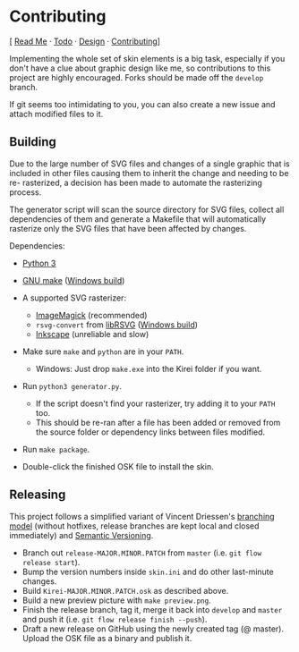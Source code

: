 # Contributing
[ [Read Me](README.md) &middot; [Todo](../../issues?q=is%3Aopen+is%3Aissue+sort%3Acreated-asc) &middot; [Design](DESIGN.md) &middot; [Contributing](CONTRIBUTING.md)]

Implementing the whole set of skin elements is a big task, especially if you
don't have a clue about graphic design like me, so contributions to this project
are highly encouraged. Forks should be made off the `develop` branch.

If git seems too intimidating to you, you can also create a new issue
and attach modified files to it.

## Building

Due to the large number of SVG files and changes of a single graphic that is
included in other files causing them to inherit the change and needing to be re-
rasterized, a decision has been made to automate the rasterizing process.

The generator script will scan the source directory for SVG files, collect all
dependencies of them and generate a Makefile that will automatically rasterize
only the SVG files that have been affected by changes.

Dependencies:
- [Python 3](https://python.org/)
- [GNU make](https://www.gnu.org/software/make/)
  ([Windows build](http://www.equation.com/servlet/equation.cmd?fa=make))
- A supported SVG rasterizer:
  - [ImageMagick](https://www.imagemagick.org/script/binary-releases.php)
  (recommended)
  - `rsvg-convert` from [libRSVG](https://wiki.gnome.org/action/show/Projects/LibRsvg)
  ([Windows build](http://opensourcepack.blogspot.com/2012/06/rsvg-convert-svg-image-conversion-tool.html))
  - [Inkscape](https://inkscape.org/en/download/) (unreliable and slow)


- Make sure `make` and `python` are in your `PATH`.
  - Windows: Just drop `make.exe` into the Kirei folder if you want.
- Run `python3 generator.py`.
  - If the script doesn't find your rasterizer, try adding it to your `PATH` too.
  - This should be re-ran after a file has been added or removed from the source
    folder or dependency links between files modified.
- Run `make package`.
- Double-click the finished OSK file to install the skin.

## Releasing

This project follows a simplified variant of Vincent Driessen's
[branching model](http://nvie.com/posts/a-successful-git-branching-model/)
(without hotfixes, release branches are kept local and closed immediately)
and [Semantic Versioning](http://semver.io).

- Branch out `release-MAJOR.MINOR.PATCH` from `master`
  (i.e. `git flow release start`).
- Bump the version numbers inside `skin.ini` and do other last-minute changes.
- Build `Kirei-MAJOR.MINOR.PATCH.osk` as described above.
- Build a new preview picture with `make preview.png`.
- Finish the release branch, tag it, merge it back into `develop` and `master`
  and push it (i.e. `git flow release finish --push`).
- Draft a new release on GitHub using the newly created tag (@ master). Upload
  the OSK file as a binary and publish it.
